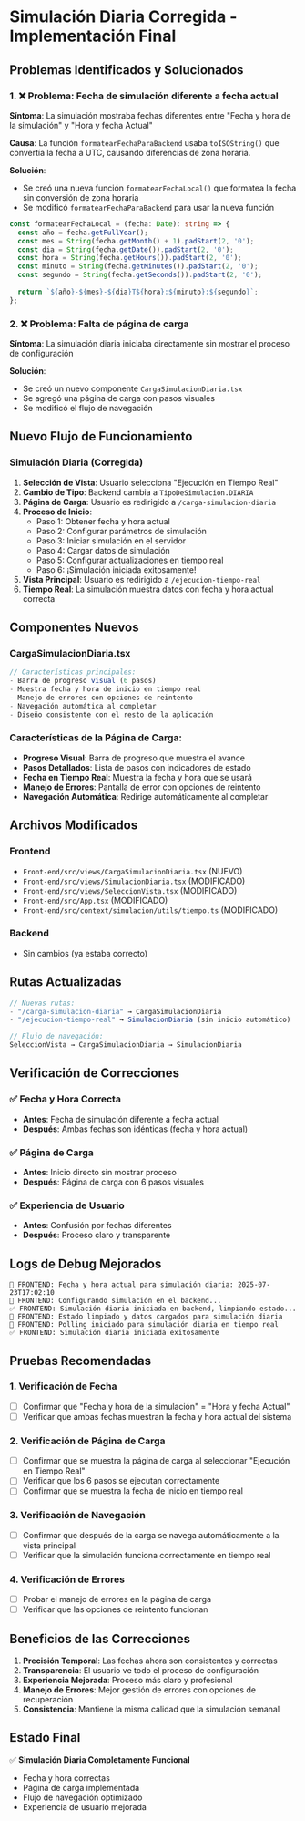 # Simulación Diaria Corregida - Implementación Final

## Problemas Identificados y Solucionados

### 1. ❌ Problema: Fecha de simulación diferente a fecha actual
**Síntoma**: La simulación mostraba fechas diferentes entre "Fecha y hora de la simulación" y "Hora y fecha Actual"

**Causa**: La función `formatearFechaParaBackend` usaba `toISOString()` que convertía la fecha a UTC, causando diferencias de zona horaria.

**Solución**: 
- Se creó una nueva función `formatearFechaLocal()` que formatea la fecha sin conversión de zona horaria
- Se modificó `formatearFechaParaBackend` para usar la nueva función

```typescript
const formatearFechaLocal = (fecha: Date): string => {
  const año = fecha.getFullYear();
  const mes = String(fecha.getMonth() + 1).padStart(2, '0');
  const dia = String(fecha.getDate()).padStart(2, '0');
  const hora = String(fecha.getHours()).padStart(2, '0');
  const minuto = String(fecha.getMinutes()).padStart(2, '0');
  const segundo = String(fecha.getSeconds()).padStart(2, '0');
  
  return `${año}-${mes}-${dia}T${hora}:${minuto}:${segundo}`;
};
```

### 2. ❌ Problema: Falta de página de carga
**Síntoma**: La simulación diaria iniciaba directamente sin mostrar el proceso de configuración

**Solución**: 
- Se creó un nuevo componente `CargaSimulacionDiaria.tsx`
- Se agregó una página de carga con pasos visuales
- Se modificó el flujo de navegación

## Nuevo Flujo de Funcionamiento

### Simulación Diaria (Corregida)
1. **Selección de Vista**: Usuario selecciona "Ejecución en Tiempo Real"
2. **Cambio de Tipo**: Backend cambia a `TipoDeSimulacion.DIARIA`
3. **Página de Carga**: Usuario es redirigido a `/carga-simulacion-diaria`
4. **Proceso de Inicio**:
   - Paso 1: Obtener fecha y hora actual
   - Paso 2: Configurar parámetros de simulación
   - Paso 3: Iniciar simulación en el servidor
   - Paso 4: Cargar datos de simulación
   - Paso 5: Configurar actualizaciones en tiempo real
   - Paso 6: ¡Simulación iniciada exitosamente!
5. **Vista Principal**: Usuario es redirigido a `/ejecucion-tiempo-real`
6. **Tiempo Real**: La simulación muestra datos con fecha y hora actual correcta

## Componentes Nuevos

### CargaSimulacionDiaria.tsx
```typescript
// Características principales:
- Barra de progreso visual (6 pasos)
- Muestra fecha y hora de inicio en tiempo real
- Manejo de errores con opciones de reintento
- Navegación automática al completar
- Diseño consistente con el resto de la aplicación
```

### Características de la Página de Carga:
- **Progreso Visual**: Barra de progreso que muestra el avance
- **Pasos Detallados**: Lista de pasos con indicadores de estado
- **Fecha en Tiempo Real**: Muestra la fecha y hora que se usará
- **Manejo de Errores**: Pantalla de error con opciones de reintento
- **Navegación Automática**: Redirige automáticamente al completar

## Archivos Modificados

### Frontend
- `Front-end/src/views/CargaSimulacionDiaria.tsx` (NUEVO)
- `Front-end/src/views/SimulacionDiaria.tsx` (MODIFICADO)
- `Front-end/src/views/SeleccionVista.tsx` (MODIFICADO)
- `Front-end/src/App.tsx` (MODIFICADO)
- `Front-end/src/context/simulacion/utils/tiempo.ts` (MODIFICADO)

### Backend
- Sin cambios (ya estaba correcto)

## Rutas Actualizadas

```typescript
// Nuevas rutas:
- "/carga-simulacion-diaria" → CargaSimulacionDiaria
- "/ejecucion-tiempo-real" → SimulacionDiaria (sin inicio automático)

// Flujo de navegación:
SeleccionVista → CargaSimulacionDiaria → SimulacionDiaria
```

## Verificación de Correcciones

### ✅ Fecha y Hora Correcta
- **Antes**: Fecha de simulación diferente a fecha actual
- **Después**: Ambas fechas son idénticas (fecha y hora actual)

### ✅ Página de Carga
- **Antes**: Inicio directo sin mostrar proceso
- **Después**: Página de carga con 6 pasos visuales

### ✅ Experiencia de Usuario
- **Antes**: Confusión por fechas diferentes
- **Después**: Proceso claro y transparente

## Logs de Debug Mejorados

```
📅 FRONTEND: Fecha y hora actual para simulación diaria: 2025-07-23T17:02:10
🔄 FRONTEND: Configurando simulación en el backend...
✅ FRONTEND: Simulación diaria iniciada en backend, limpiando estado...
🧹 FRONTEND: Estado limpiado y datos cargados para simulación diaria
🔄 FRONTEND: Polling iniciado para simulación diaria en tiempo real
✅ FRONTEND: Simulación diaria iniciada exitosamente
```

## Pruebas Recomendadas

### 1. Verificación de Fecha
- [ ] Confirmar que "Fecha y hora de la simulación" = "Hora y fecha Actual"
- [ ] Verificar que ambas fechas muestran la fecha y hora actual del sistema

### 2. Verificación de Página de Carga
- [ ] Confirmar que se muestra la página de carga al seleccionar "Ejecución en Tiempo Real"
- [ ] Verificar que los 6 pasos se ejecutan correctamente
- [ ] Confirmar que se muestra la fecha de inicio en tiempo real

### 3. Verificación de Navegación
- [ ] Confirmar que después de la carga se navega automáticamente a la vista principal
- [ ] Verificar que la simulación funciona correctamente en tiempo real

### 4. Verificación de Errores
- [ ] Probar el manejo de errores en la página de carga
- [ ] Verificar que las opciones de reintento funcionan

## Beneficios de las Correcciones

1. **Precisión Temporal**: Las fechas ahora son consistentes y correctas
2. **Transparencia**: El usuario ve todo el proceso de configuración
3. **Experiencia Mejorada**: Proceso más claro y profesional
4. **Manejo de Errores**: Mejor gestión de errores con opciones de recuperación
5. **Consistencia**: Mantiene la misma calidad que la simulación semanal

## Estado Final

✅ **Simulación Diaria Completamente Funcional**
- Fecha y hora correctas
- Página de carga implementada
- Flujo de navegación optimizado
- Experiencia de usuario mejorada 